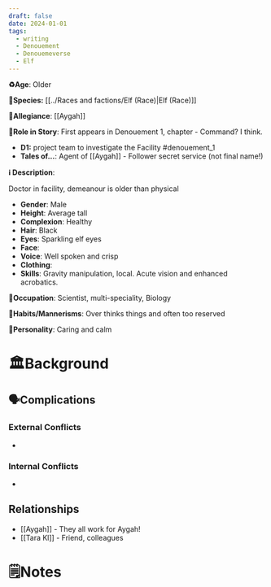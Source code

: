 ```yaml
---
draft: false
date: 2024-01-01
tags:
  - writing
  - Denouement
  - Denouemeverse
  - Elf
---
```


**♻️Age**: Older

👾**Species:** [[../Races and factions/Elf (Race)|Elf (Race)]]

🏅**Allegiance**: [[Aygah]]

**🎲Role in Story**: First appears in Denouement 1, chapter - Command? I think.

- **D1:** project team to investigate the Facility #denouement_1 
- **Tales of...**:  Agent of [[Aygah]] - Follower secret service (not final name!)

**ℹ️ Description**: 

Doctor in facility, demeanour is older than physical

* **Gender**: Male
* **Height**: Average tall
* **Complexion**: Healthy
* **Hair**: Black
* **Eyes**:  Sparkling elf eyes
* **Face**: 
* **Voice**: Well spoken and crisp
* **Clothing**:  
* **Skills**: Gravity manipulation, local. Acute vision and enhanced acrobatics.

**💼Occupation**: Scientist, multi-speciality, Biology

**🎺Habits/Mannerisms**: Over thinks things and often too reserved

**🧨Personality**: Caring and calm

# 🏛️Background

## 🗣️Complications

### **External Conflicts**

- 

### **Internal Conflicts**

- 

## Relationships

- [[Aygah]] - They all work for Aygah! 
- [[Tara Kl]] - Friend, colleagues 

# 🗒️Notes